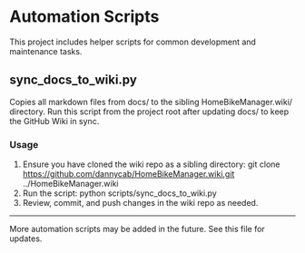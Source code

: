 # Automation Scripts

This project includes helper scripts for common development and maintenance tasks.

## sync_docs_to_wiki.py
Copies all markdown files from docs/ to the sibling HomeBikeManager.wiki/ directory. Run this script from the project root after updating docs/ to keep the GitHub Wiki in sync.

### Usage
1. Ensure you have cloned the wiki repo as a sibling directory:
   git clone https://github.com/dannycab/HomeBikeManager.wiki.git ../HomeBikeManager.wiki
2. Run the script:
   python scripts/sync_docs_to_wiki.py
3. Review, commit, and push changes in the wiki repo as needed.

---

More automation scripts may be added in the future. See this file for updates.
